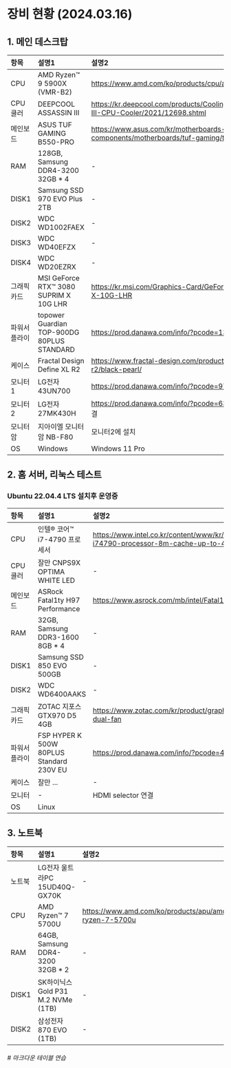 
# 장비 현황 (2024.03.16)

## 1. 메인 데스크탑 

|항목|설명1|설명2|
|:-----|:-----|:-----|
| CPU | AMD Ryzen™ 9 5900X (VMR-B2) | https://www.amd.com/ko/products/cpu/amd-ryzen-9-5900x |
| CPU 쿨러 | DEEPCOOL ASSASSIN III | https://kr.deepcool.com/products/Cooling/cpuaircoolers/Assassin-III-CPU-Cooler/2021/12698.shtml | 
| 메인보드 | ASUS TUF GAMING B550-PRO | https://www.asus.com/kr/motherboards-components/motherboards/tuf-gaming/tuf-gaming-b550-pro/ |
| RAM | 128GB, Samsung DDR4-3200 32GB * 4 | - |
| DISK1 | Samsung SSD 970 EVO Plus 2TB | - |
| DISK2 | WDC WD1002FAEX | - | 
| DISK3 | WDC WD40EFZX | - |
| DISK4 | WDC WD20EZRX | - |
| 그래픽카드 | MSI GeForce RTX™ 3080 SUPRIM X 10G LHR | https://kr.msi.com/Graphics-Card/GeForce-RTX-3080-SUPRIM-X-10G-LHR |
| 파워서플라이 | topower Guardian TOP-900DG 80PLUS STANDARD | https://prod.danawa.com/info/?pcode=13150373 | 
| 케이스 | Fractal Design Define XL R2 | https://www.fractal-design.com/products/cases/define/define-xl-r2/black-pearl/ |
| 모니터1 | LG전자 43UN700 | https://prod.danawa.com/info/?pcode=9779502, DP 연결 | 
| 모니터2 | LG전자 27MK430H | https://prod.danawa.com/info/?pcode=6389157, HDMI selector 연결 | 
| 모니터암 | 지아이엘 모니터암 NB-F80 | 모니터2에 설치 |
| OS | Windows | Windows 11 Pro |


## 2. 홈 서버, 리눅스 테스트

### Ubuntu 22.04.4 LTS 설치후 운영중 

|항목|설명1|설명2|
|:-----|:-----|:-----|
| CPU | 인텔® 코어™ i7-4790 프로세서 | https://www.intel.co.kr/content/www/kr/ko/products/sku/80806/intel-core-i74790-processor-8m-cache-up-to-4-00-ghz/specifications.html |
| CPU 쿨러 | 잘만 CNPS9X OPTIMA WHITE LED | - | 
| 메인보드 | ASRock Fatal1ty H97 Performance | https://www.asrock.com/mb/intel/Fatal1ty%20H97%20Performance/index.kr.asp |
| RAM | 32GB, Samsung DDR3-1600 8GB * 4 | - |
| DISK1 | Samsung SSD 850 EVO 500GB | - |
| DISK2 | WDC WD6400AAKS | - | 
| 그래픽카드 | ZOTAC 지포스 GTX970 D5 4GB | https://www.zotac.com/kr/product/graphics_card/geforce%C2%AE-gtx-970-dual-fan |
| 파워서플라이 | FSP HYPER K 500W 80PLUS Standard 230V EU | https://prod.danawa.com/info/?pcode=4027451 | 
| 케이스 | 잘만 ... | - | 
| 모니터 | -| HDMI selector 연결 | 
| OS | Linux |  | 


## 3. 노트북

|항목|설명1|설명2|
|:-----|:-----|:-----|
| 노트북 | LG전자 울트라PC 15UD40Q-GX70K | - |
| CPU | AMD Ryzen™ 7 5700U | https://www.amd.com/ko/products/apu/amd-ryzen-7-5700u |
| RAM | 64GB, Samsung DDR4-3200 32GB * 2 | - |
| DISK1 | SK하이닉스 Gold P31 M.2 NVMe (1TB) | - |
| DISK2 | 삼성전자 870 EVO (1TB) | - | 


###### # 마크다운 테이블 연습 

